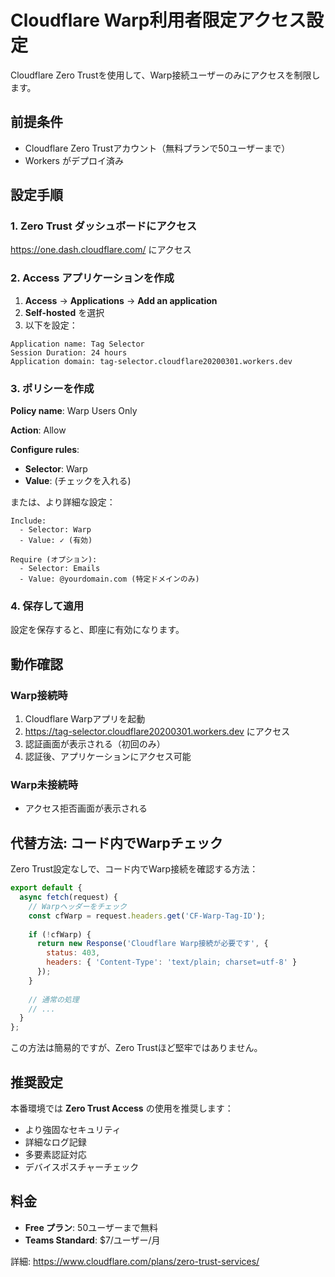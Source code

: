 # Cloudflare Warp利用者限定アクセス設定

Cloudflare Zero Trustを使用して、Warp接続ユーザーのみにアクセスを制限します。

## 前提条件

- Cloudflare Zero Trustアカウント（無料プランで50ユーザーまで）
- Workers がデプロイ済み

## 設定手順

### 1. Zero Trust ダッシュボードにアクセス

https://one.dash.cloudflare.com/ にアクセス

### 2. Access アプリケーションを作成

1. **Access** → **Applications** → **Add an application**
2. **Self-hosted** を選択
3. 以下を設定：

```
Application name: Tag Selector
Session Duration: 24 hours
Application domain: tag-selector.cloudflare20200301.workers.dev
```

### 3. ポリシーを作成

**Policy name**: Warp Users Only

**Action**: Allow

**Configure rules**:
- **Selector**: Warp
- **Value**: (チェックを入れる)

または、より詳細な設定：

```
Include:
  - Selector: Warp
  - Value: ✓ (有効)

Require (オプション):
  - Selector: Emails
  - Value: @yourdomain.com (特定ドメインのみ)
```

### 4. 保存して適用

設定を保存すると、即座に有効になります。

## 動作確認

### Warp接続時
1. Cloudflare Warpアプリを起動
2. https://tag-selector.cloudflare20200301.workers.dev にアクセス
3. 認証画面が表示される（初回のみ）
4. 認証後、アプリケーションにアクセス可能

### Warp未接続時
- アクセス拒否画面が表示される

## 代替方法: コード内でWarpチェック

Zero Trust設定なしで、コード内でWarp接続を確認する方法：

```javascript
export default {
  async fetch(request) {
    // Warpヘッダーをチェック
    const cfWarp = request.headers.get('CF-Warp-Tag-ID');
    
    if (!cfWarp) {
      return new Response('Cloudflare Warp接続が必要です', { 
        status: 403,
        headers: { 'Content-Type': 'text/plain; charset=utf-8' }
      });
    }
    
    // 通常の処理
    // ...
  }
};
```

この方法は簡易的ですが、Zero Trustほど堅牢ではありません。

## 推奨設定

本番環境では **Zero Trust Access** の使用を推奨します：

- より強固なセキュリティ
- 詳細なログ記録
- 多要素認証対応
- デバイスポスチャーチェック

## 料金

- **Free プラン**: 50ユーザーまで無料
- **Teams Standard**: $7/ユーザー/月

詳細: https://www.cloudflare.com/plans/zero-trust-services/
